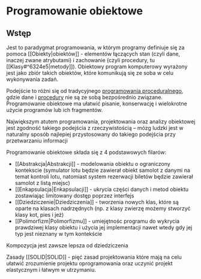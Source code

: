 # Programowanie obiektowe
## Wstęp
Jest to paradygmat programowania, w którym programy definiuje się za pomoca [[Obiekty|obiektów]] - elementów łączących stan (czyli dane, inaczej zwane atrybutami) i zachowanie (czyli procedury, tu [[Klasy#^6324e5|metody]]). Obiektowy program komputerowy wyrażony jest jako zbiór takich obiektów, które komunikują się ze soba w celu wykonywania zadań.

Podejście to różni się od tradycyjnego [programowania proceduralnego](https://pl.wikipedia.org/wiki/Programowanie_proceduralne "Programowanie proceduralne"), gdzie dane i [procedury](https://pl.wikipedia.org/wiki/Podprogram "Podprogram") nie są ze sobą bezpośrednio związane. Programowanie obiektowe ma ułatwić pisanie, konserwację i wielokrotne użycie programów lub ich fragmentów.

Największym atutem programowania, projektowania oraz analizy obiektowej jest zgodność takiego podejścia z rzeczywistością – mózg ludzki jest w naturalny sposób najlepiej przystosowany do takiego podejścia przy przetwarzaniu informacji

Programowanie obiektowe składa się z 4 podstawowych filarów:
- [[Abstrakcja|Abstrakcji]] - modelowania obiektu o ograniczony kontekscie (symulator lotu będzie zawierał obiekt samolot z danymi na temat kontroli lotu, natomiast system rezerwacji biletów będzie zawierał samolot z listą miejsc)
- [[Enkapsulacja|Enkapsulacji]] - ukrycia części danych i metod obiektu zostawiając limitowany dostęp poprzez interfejs 
- [[Dziedziczenie|Dziedziczenia]] - tworzenia nowych klas, które są oparte na klasach nadrzędnych (np. z klasy zwierzę możemy stworzyć klasy kot, pies i jeż)
- [[Polimorfizm|Polimorfizmu]] - umiejętnośc programu do wykrycia prawdziwej klasy obiektu i użycia jej implementacji nawet wtedy gdy jej typ jest nieznany w tym kontekście 

Kompozycja jest zawsze lepsza od dziedziczenia

Zasady [[SOLID|SOLID]] - pięć zasad projektowania które mają na celu ułatwić zrozumienie projektu oprogramowania oraz uczynić projekt elastycznym i łatwym w utrzymaniu.